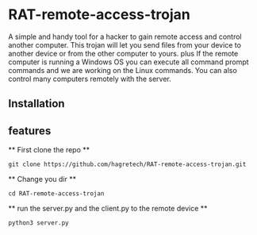 # RAT-remote-access-trojan
A simple and handy tool for a hacker to gain remote access and control another computer. This trojan will let you send files from your device to another device or from the other computer to yours. plus If the remote computer is running a Windows OS you can execute all command prompt commands and we are working on the Linux commands. You can also control many computers remotely with the server.

## Installation


## features
** First clone the repo **
```
git clone https://github.com/hagretech/RAT-remote-access-trojan.git
```
** Change you dir **
```
cd RAT-remote-access-trojan
```
** run the server.py and the client.py to the remote device  **
```
python3 server.py
```
